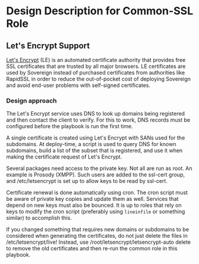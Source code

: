 # Design Description for Common-SSL Role

## Let's Encrypt Support

[Let's Encrypt](https://letsencrypt.org) (LE) is an automated certificate authority that provides free SSL certificates that are trusted by all major browsers.  LE certificates are used by Sovereign instead of purchased certificates from authorities like RapidSSL in order to reduce the out-of-pocket cost of deploying Sovereign and avoid end-user problems with self-signed certificates.

### Design approach

The Let's Encrypt service uses DNS to look up domains being registered and then contact the client to verify. For this to work, DNS records must be configured before the playbook is run the first time.

A single certificate is created using Let's Encrypt with SANs used for the subdomains.  At deploy-time, a script is used to query DNS for known subdomains, build a list of the subset that is registered, and use it when making the certificate request of Let's Encrypt.

Several packages need access to the private key. Not all are run as root. An example is Prosody (XMPP). Such users are added to the ssl-cert group, and /etc/letsencrypt is set up to allow keys to be read by ssl-cert.

Certificate renewal is done automatically using cron. The cron script must be aware of private key copies and update them as well. Services that depend on new keys must also be bounced. It is up to roles that rely on keys to modify the cron script (preferably using `lineinfile` or something similar) to accomplish this.

If you changed something that requires new domains or subdomains to be considered when generating the certificates, do not just delete the files in /etc/letsencrypt/live!
Instead, use /root/letsencrypt/letsencrypt-auto delete to remove the old certificates and then re-run the common role in this playbook.
